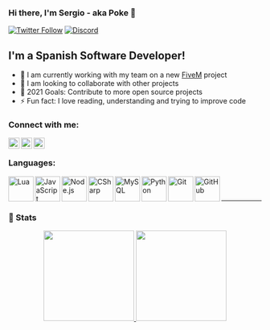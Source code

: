 ### Hi there, I'm Sergio - aka Poke 👋

[![Twitter Follow](https://img.shields.io/twitter/follow/PokeSerGG?color=1DA1F2&logo=twitter&style=for-the-badge)](https://twitter.com/intent/follow?original_referer=https%3A%2F%2Fgithub.com%2FPokeSer&screen_name=PokeSerGG)
[![Discord](https://img.shields.io/badge/Discord-Poke%234935-7289DA?logo=discord&style=for-the-badge)](https://discordapp.com/users/296733948619390980)

## I'm a Spanish Software Developer!

- 🌱 I am currently working with my team on a new [FiveM](https://github.com/citizenfx/fivem) project
- 👯 I am looking to collaborate with other projects
- 🥅 2021 Goals: Contribute to more open source projects
- ⚡ Fun fact: I love reading, understanding and trying to improve code

### Connect with me:

[<img align="left" alt="PokeSer | YouTube" width="22px" src="https://cdn.jsdelivr.net/npm/simple-icons@v3/icons/youtube.svg" />][youtube]
[<img align="left" alt="PokeSer | Twitter" width="22px" src="https://cdn.jsdelivr.net/npm/simple-icons@v3/icons/twitter.svg" />][twitter]
[<img align="left" alt="PokeSer | Instagram" width="22px" src="https://cdn.jsdelivr.net/npm/simple-icons@v3/icons/instagram.svg" />][instagram]

<br />

### Languages:

[<img align="left" alt="Lua" width="50px" src="https://img.shields.io/badge/-Lua-000?&logo=lua" />][devrepositories]
[<img align="left" alt="JavaScript" width="50px" src="https://img.shields.io/badge/-JavaScript-000?&logo=JavaScript" />][devrepositories]
[<img align="left" alt="Node.js" width="50px" src="https://img.shields.io/badge/-Node.js-000?&logo=node.js" />][devrepositories]
[<img align="left" alt="CSharp" width="50px" src="https://img.shields.io/badge/-Csharp-000?&logo=csharp" />][devrepositories]
[<img align="left" alt="MySQL" width="50px" src="https://img.shields.io/badge/-Mysql-000?&logo=mysql" />][devrepositories]
[<img align="left" alt="Python" width="50px" src="https://img.shields.io/badge/-Python-000?&logo=python" />][devrepositories]
[<img align="left" alt="Git" width="50px" src="https://img.shields.io/badge/-Git-000?&logo=git" />][devrepositories]
[<img align="left" alt="GitHub" width="50px" src="https://img.shields.io/badge/-Github-000?&logo=github" />][devrepositories]

<br />
<br />

---

### 📕 Stats

<p align="center">
<a href="https://github.com/PokeSer">
  <img height="180em" src="https://github-readme-stats-eight-theta.vercel.app/api?username=PokeSer&show_icons=true&theme=algolia&include_all_commits=true&count_private=true"/>
  <img height="180em" src="https://github-readme-stats-eight-theta.vercel.app/api/top-langs/?username=PokeSer&layout=compact&langs_count=8&theme=algolia"/>
</a>
</p>

[devrepositories]: https://github.com/PokeSer?tab=repositories
[twitter]: https://twitter.com/PokeSerGG
[youtube]: https://youtube.com/PokeSer
[instagram]: https://instagram.com/PokeSerGG
